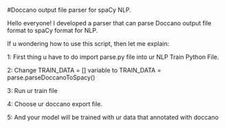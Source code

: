 #Doccano output file parser for spaCy NLP.

Hello everyone! I developed a parser that can parse Doccano output file format to spaCy format for NLP. 

If u wondering how to use this script, then let me explain:

1: First thing u have to do import parse.py file into ur NLP Train Python File.

2: Change TRAIN_DATA = [] variable to TRAIN_DATA = parse.parseDoccanoToSpacy()

3: Run ur train file 

4: Choose ur doccano export file.

5: And your model will be trained with ur data that annotated with doccano
